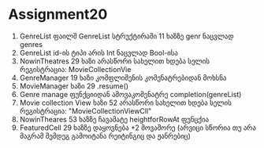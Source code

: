 # Assignment20


1. GenreList ფაილშ GenreList სტრუქტირაში 11 ხაზზე genr ნაცვლად genres
2. GenreList id-ის ტიპი არის Int ნაცვლად Bool-ისა
3. NowinTheatres 29 ხაზი არასწორი სახელით ხდება სელის რეგისტრაცია: MovieCollectionVie
4. GenreManager 19 ხაზი კომფლიშენის კომენატრებიდან მოხსნა
5. MovieManager ხაზი 29 .resume()
6. Genre manage ფუნქციიდან ამოვაკომენატრე completion(genreList)
7. Movie collection View ხაზი 52 არასწორი სახელით ხდება სელის რეგისტრაცია: "MovieCollectionViewCll"
8. NowinTheares 53 ხაზზე ჩავამატე heightforRowAt ფუნცქია
9. FeaturedCell 29 ხაზზე დაყოვნება +2 მოვაშორე (არვიცი სწორია თუ არა მაგრამ შემდეგ გამოიტანა რეიტინგიც და ჟანრებიც)
